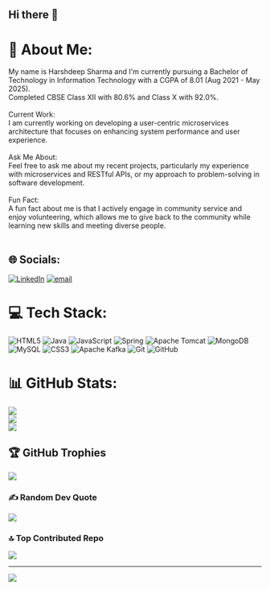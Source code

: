 ## Hi there 👋
# 💫 About Me:
My name is Harshdeep Sharma and I'm currently pursuing a Bachelor of Technology in Information Technology with a CGPA of 8.01 (Aug 2021 - May 2025).<br>Completed CBSE Class XII with 80.6% and Class X with 92.0%.<br><br>Current Work:<br>I am currently working on developing a user-centric microservices architecture that focuses on enhancing system performance and user experience.<br><br>Ask Me About:<br>Feel free to ask me about my recent projects, particularly my experience with microservices and RESTful APIs, or my approach to problem-solving in software development.<br><br>Fun Fact:<br>A fun fact about me is that I actively engage in community service and enjoy volunteering, which allows me to give back to the community while learning new skills and meeting diverse people.<br><br>


## 🌐 Socials:
[![LinkedIn](https://img.shields.io/badge/LinkedIn-%230077B5.svg?logo=linkedin&logoColor=white)](https://linkedin.com/in/https://www.linkedin.com/in/harshdeep-sharma-600899250/)
[![email](https://img.shields.io/badge/Email-D14836?logo=gmail&logoColor=white)](mailto:sharmaharshdeep6@gmail.com) 

# 💻 Tech Stack:
![HTML5](https://img.shields.io/badge/html5-%23E34F26.svg?style=for-the-badge&logo=html5&logoColor=white) ![Java](https://img.shields.io/badge/java-%23ED8B00.svg?style=for-the-badge&logo=openjdk&logoColor=white) ![JavaScript](https://img.shields.io/badge/javascript-%23323330.svg?style=for-the-badge&logo=javascript&logoColor=%23F7DF1E) ![Spring](https://img.shields.io/badge/spring-%236DB33F.svg?style=for-the-badge&logo=spring&logoColor=white) ![Apache Tomcat](https://img.shields.io/badge/apache%20tomcat-%23F8DC75.svg?style=for-the-badge&logo=apache-tomcat&logoColor=black) ![MongoDB](https://img.shields.io/badge/MongoDB-%234ea94b.svg?style=for-the-badge&logo=mongodb&logoColor=white) ![MySQL](https://img.shields.io/badge/mysql-4479A1.svg?style=for-the-badge&logo=mysql&logoColor=white) ![CSS3](https://img.shields.io/badge/css3-%231572B6.svg?style=for-the-badge&logo=css3&logoColor=white) ![Apache Kafka](https://img.shields.io/badge/Apache%20Kafka-000?style=for-the-badge&logo=apachekafka) ![Git](https://img.shields.io/badge/git-%23F05033.svg?style=for-the-badge&logo=git&logoColor=white) ![GitHub](https://img.shields.io/badge/github-%23121011.svg?style=for-the-badge&logo=github&logoColor=white)
# 📊 GitHub Stats:
![](https://github-readme-stats.vercel.app/api?username=Harshdeepsharma2003&theme=dark&hide_border=false&include_all_commits=true&count_private=true)<br/>
![](https://github-readme-streak-stats.herokuapp.com/?user=Harshdeepsharma2003&theme=dark&hide_border=false)<br/>
![](https://github-readme-stats.vercel.app/api/top-langs/?username=Harshdeepsharma2003&theme=dark&hide_border=false&include_all_commits=true&count_private=true&layout=compact)

## 🏆 GitHub Trophies
![](https://github-profile-trophy.vercel.app/?username=Harshdeepsharma2003&theme=radical&no-frame=false&no-bg=false&margin-w=4)

### ✍️ Random Dev Quote
![](https://quotes-github-readme.vercel.app/api?type=horizontal&theme=radical)

### 🔝 Top Contributed Repo
![](https://github-contributor-stats.vercel.app/api?username=Harshdeepsharma2003&limit=5&theme=dark&combine_all_yearly_contributions=true)

---
[![](https://visitcount.itsvg.in/api?id=Harshdeepsharma2003&icon=0&color=0)](https://visitcount.itsvg.in)

<!-- Proudly created with GPRM ( https://gprm.itsvg.in ) -->

<!--
**Harshdeepsharma2003/Harshdeepsharma2003** is a ✨ _special_ ✨ repository because its `README.md` (this file) appears on your GitHub profile.

Here are some ideas to get you started:

- 🔭 I’m currently working on ...
- 🌱 I’m currently learning ...
- 👯 I’m looking to collaborate on ...
- 🤔 I’m looking for help with ...
- 💬 Ask me about ...
- 📫 How to reach me: ...
- 😄 Pronouns: ...
- ⚡ Fun fact: ...
-->
